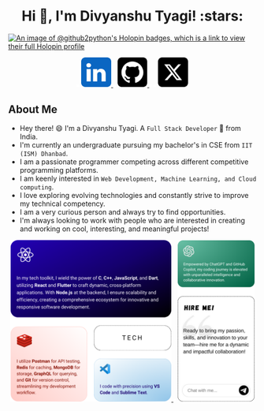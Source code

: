 <!-- # Hi there , I'am **Divyanshu Tyagi** -->
<h1 align="center">Hi 👋, I'm Divyanshu Tyagi! :stars:</h1>

[![An image of @github2python's Holopin badges, which is a link to view their full Holopin profile](https://holopin.me/github2python)](https://holopin.io/@github2python)

<!--**github2python/github2python** is a ✨ _special_ ✨ repository because its `README.md` (this file) appears on your GitHub profile. -->

<p align="center">   
    <img src="src/vectors/g_blank.svg" alt="Blank" style="width: 1%"/>
    <a href="https://www.linkedin.com/in/divyanshu-tyagi07604a224/" target="_blank">
      <img src="src/images/g_linkedin.png" alt="LinkedIn" style="width: 12%"/>
    </a>
    <img src="src/vectors/g_blank.svg" alt="Blank" style="width: 1%"/>
    <a href="https://github.com/github2python" target="_blank">
      <img src="src/images/g_github.png" alt="Github" style="width:12%;" />
    </a>
    <img src="src/vectors/g_blank.svg" alt="Blank" style="width: 1%"/>   
    <img src="src/vectors/g_blank.svg" alt="Blank" style="width: 1%"/>
    <a href="https://x.com/starklite05" target="_blank">
      <img src="src/images/g_twitter.png" alt="X (Twitter)" style="width:12%;" />
    </a>    
</p>

## About Me
- Hey there! :smile: I'm a Divyanshu Tyagi. A `Full Stack Developer` 🚀 from India. 
- I'm currently an undergraduate pursuing my bachelor's in CSE from `IIT (ISM) Dhanbad`.
- I am a passionate programmer competing across different competitive programming platforms.
- I am keenly interested in `Web Development, Machine Learning, and Cloud computing`. 
- I love exploring evolving technologies and constantly strive to improve my technical competency.
- I am a very curious person and always try to find opportunities. 
- I'm always looking to work with people who are interested in creating and working on cool, interesting, and meaningful projects!


<p align="center">
    <a href="https://github.com/github2python?tab=repositories" target="_blank">
      <img src="src/images/g_techstack.png" alt="Tech Stack" style="width: 65%"/>
    </a>
    <img src="src/vectors/g_blank.svg" alt="Blank" style="width: 1%"/>
    <a href="mailto:divyanshu2002tyagi@gmail.com" target="_blank">
      <img src="src/images/g_contact.png" alt="Contact Divyanshu Tyagi" style="width: 31%; height:50%;"/>
    </a>
</p>




